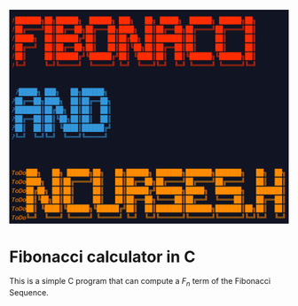 ![Fibonacci](FibAndCurses.png)

# Fibonacci calculator in C

This is a simple C program that can compute a $F_n$ term of the Fibonacci Sequence.
